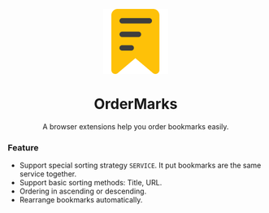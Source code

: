 <p align="center">
  <img src="public/icon128.png" />
</p>

<h1 align="center">OrderMarks</h1>

<p align="center">A browser extensions help you order bookmarks easily.</p>

### Feature
- Support special sorting strategy `SERVICE`.
  It put bookmarks are the same service together.
- Support basic sorting methods: Title, URL.
- Ordering in ascending or descending.
- Rearrange bookmarks automatically.
